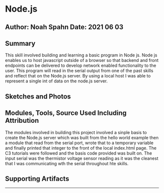 #  Node.js

Author: Noah Spahn
Date: 2021 06 03
-----

## Summary
This skill involved building and learning a basic program in Node js. Node js enables us to host javascript outside of a browser so that backend and front endpoints can be delivered to develop network enabled functionality to the user. This program will read in the serial output from one of the past skills and reflect that on the Node.js server. By using a local host I was able to represent a single int of data on the node.js server.  

## Sketches and Photos


## Modules, Tools, Source Used Including Attribution
The modules involved in building this project involved a sinple basis to create the Node.js server which was built from the hello world example then a module that read from the serial port, wrote that to a temporary variable and finally printed that integer to the front of the local index.html page. The C3 tutorials were followed and the basis code provided was built on. The input serial was the thermistor voltage sensor reading as it was the cleanest that I was communicating wth the serial throughout hte skills. 

## Supporting Artifacts


-----
